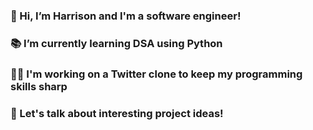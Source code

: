 ### 👋 Hi, I’m Harrison and I'm a software engineer!

### 📚 I’m currently learning DSA using Python
### 👨‍💻 I'm working on a Twitter clone to keep my programming skills sharp
### 🥂 Let's talk about interesting project ideas!

<!---
harrisonlhl123/harrisonlhl123 is a ✨ special ✨ repository because its `README.md` (this file) appears on your GitHub profile.
You can click the Preview link to take a look at your changes.
--->
